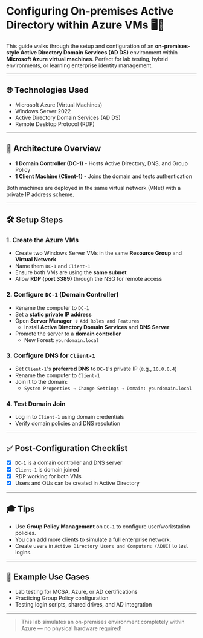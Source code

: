 # Configuring On-premises Active Directory within Azure VMs 🖥️🔐

This guide walks through the setup and configuration of an **on-premises-style Active Directory Domain Services (AD DS)** environment within **Microsoft Azure virtual machines**. Perfect for lab testing, hybrid environments, or learning enterprise identity management.

---

## 🌐 Technologies Used

- Microsoft Azure (Virtual Machines)
- Windows Server 2022
- Active Directory Domain Services (AD DS)
- Remote Desktop Protocol (RDP)

---

## 🧱 Architecture Overview

- **1 Domain Controller (DC-1)** - Hosts Active Directory, DNS, and Group Policy
- **1 Client Machine (Client-1)** - Joins the domain and tests authentication

Both machines are deployed in the same virtual network (VNet) with a private IP address scheme.

---

## 🛠️ Setup Steps

### 1. Create the Azure VMs
- Create two Windows Server VMs in the same **Resource Group** and **Virtual Network**
- Name them `DC-1` and `Client-1`
- Ensure both VMs are using the **same subnet**
- Allow **RDP (port 3389)** through the NSG for remote access

### 2. Configure `DC-1` (Domain Controller)
- Rename the computer to `DC-1`
- Set a **static private IP address**
- Open **Server Manager** → `Add Roles and Features`
  - Install **Active Directory Domain Services** and **DNS Server**
- Promote the server to a **domain controller**
  - New Forest: `yourdomain.local`

### 3. Configure DNS for `Client-1`
- Set `Client-1`'s **preferred DNS** to `DC-1`'s private IP (e.g., `10.0.0.4`)
- Rename the computer to `Client-1`
- Join it to the domain:
  - `System Properties → Change Settings → Domain: yourdomain.local`

### 4. Test Domain Join
- Log in to `Client-1` using domain credentials
- Verify domain policies and DNS resolution

---

## ✅ Post-Configuration Checklist

- [x] `DC-1` is a domain controller and DNS server  
- [x] `Client-1` is domain joined  
- [x] RDP working for both VMs  
- [x] Users and OUs can be created in Active Directory  

---

## 🎓 Tips

- Use **Group Policy Management** on `DC-1` to configure user/workstation policies.
- You can add more clients to simulate a full enterprise network.
- Create users in `Active Directory Users and Computers (ADUC)` to test logins.

---

## 📌 Example Use Cases

- Lab testing for MCSA, Azure, or AD certifications
- Practicing Group Policy configuration
- Testing login scripts, shared drives, and AD integration

---

> This lab simulates an on-premises environment completely within Azure — no physical hardware required!
